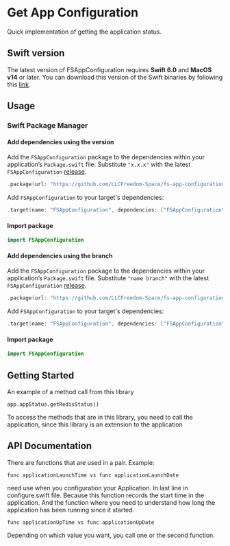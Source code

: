 # Get App Configuration

Quick implementation of getting the application status.

## Swift version

The latest version of FSAppConfiguration requires **Swift 6.0** and **MacOS v14** or later. You can download this version of the Swift binaries by following this [link](https://swift.org/download/).

## Usage

### Swift Package Manager

#### Add dependencies using the version
Add the `FSAppConfiguration` package to the dependencies within your application’s `Package.swift` file. Substitute `"x.x.x"` with the latest `FSAppConfiguration` [release](https://github.com/LLCFreedom-Space/fs-app-configuration/releases).
```swift
.package(url: "https://github.com/LLCFreedom-Space/fs-app-configuration.git", from: "x.x.x")
```
Add `FSAppConfiguration` to your target's dependencies:
```swift
.target(name: "FSAppConfiguration", dependencies: ["FSAppConfiguration"]),
```
#### Import package
```swift
import FSAppConfiguration
```

#### Add dependencies using the branch
Add the `FSAppConfiguration` package to the dependencies within your application’s `Package.swift` file. Substitute `"name branch"` with the latest `FSAppConfiguration` [release](https://github.com/LLCFreedom-Space/fs-app-configuration/releases).
```swift
.package(url: "https://github.com/LLCFreedom-Space/fs-app-configuration.git", branch: "name branch")
```
Add `FSAppConfiguration` to your target's dependencies:
```swift
.target(name: "FSAppConfiguration", dependencies: ["FSAppConfiguration"]),
```
#### Import package
```swift
import FSAppConfiguration
```

## Getting Started
An example of a method call from this library 
```
app.appStatus.getRedisStatus()
```
To access the methods that are in this library, you need to call the application, since this library is an extension to the application

## API Documentation
There are functions that are used in a pair. Example:
```
func applicationLaunchTime vs func applicationLaunchDate
```
need use when you configuration your Application. In last line in configure.swift file. Because this function records the start time in the application.
And the function where you need to understand how long the application has been running since it started.
```
func applicationUpTime vs func applicationUpDate
``` 
Depending on which value you want, you call one or the second function.
